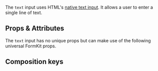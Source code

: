 <InputPageHero
title="Text input"
icon="IconInputText"
:pro="false"
project-price=""
data-price=""></InputPageHero>

The `text` input uses HTML's [native text input](https://developer.mozilla.org/en-US/docs/Web/HTML/Element/input/text). It allows a user to enter a single line of text.

<example
name="Text input"
file="/_content/examples/text/text"
langs="vue"></example>

## Props & Attributes

The `text` input has no unique props but can make use of the following universal
FormKit props.

<reference-table input="text" :attrs="['maxlength', 'minlength', 'placeholder']">
</reference-table>

## Composition keys

<reference-table type="compositionKeys" primary="composition-key">
</reference-table>
